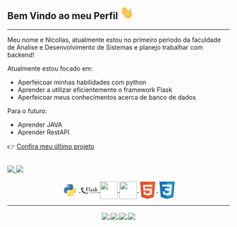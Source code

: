 ## Bem Vindo ao meu Perfil <img height="30" width="30" src="https://raw.githubusercontent.com/ABSphreak/ABSphreak/master/gifs/Hi.gif">

----

Meu nome e Nicollas, atualmente estou no primeiro periodo da faculdade de Analise e Desenvolvimento de Sistemas e planejo trabalhar com backend!


Atualmente estou focado em:
- Aperfeicoar minhas habilidades com python
- Aprender a utilizar eficientemente o framework Flask
- Aperfeicoar meus conhecimentos acerca de banco de dados

Para o futuro:
- Aprender JAVA
- Aprender RestAPI

👉 <a href="https://nicollasprado.pythonanywhere.com/">Confira meu último projeto</a>

##

<div style="display: inline-block">
  <a href="https://github.com/nicollasprado/nicollasprado">
    <picture>
      <source
      srcset="https://github-readme-stats.vercel.app/api?username=nicollasprado&show_icons=true&theme=midnight-purple&locale=pt-br"
      media="(prefers-color-scheme: dark)"
      />
      <source
      srcset="https://github-readme-stats.vercel.app/api?username=nicollasprado&show_icons=true&theme=buefy&locale=pt-br"
        media="(prefers-color-scheme: light)"
      />
      <img height="170em" src="https://github-readme-stats.vercel.app/api?username=nicollasprado&show_icons=true&theme=midnight-purple&locale=pt-br">
    </picture>
    <picture>
      <source
      srcset="https://leetcard.jacoblin.cool/nicollasprado?theme=dark&font=Nanum%20Gothic%20Coding"
      media="(prefers-color-scheme: dark)"
      />
      <source
      srcset="https://leetcard.jacoblin.cool/nicollasprado?theme=dark&font=Nanum%20Gothic%20Coding"
        media="(prefers-color-scheme: light)"
      />
      <img height="170em" src="https://leetcard.jacoblin.cool/nicollasprado?theme=dark&font=Nanum%20Gothic%20Coding">
    </picture>
</div>
    
<div align=center> 
  <br>
  <img align="center" height="40" width="40" src="https://raw.githubusercontent.com/github/explore/master/topics/python/python.png">
  <img align="center" height="40" width="40" src="https://raw.githubusercontent.com/github/explore/master/topics/flask/flask.png">
  <img align="center" height="40" width="40" src="https://user-images.githubusercontent.com/25181517/183896128-ec99105a-ec1a-4d85-b08b-1aa1620b2046.png">
  <img align="center" height="40" width="40" src="https://cdn.jsdelivr.net/gh/devicons/devicon@latest/icons/javascript/javascript-original.svg">
  <img align="center" height="40" width="40" src="https://raw.githubusercontent.com/devicons/devicon/master/icons/html5/html5-original.svg">
  <img align="center" height="40" width="40" src="https://raw.githubusercontent.com/devicons/devicon/master/icons/css3/css3-original.svg">
</div>

----

<div align=center style="display: inline-block>
  <a href="https://discord.gg/NMNpJhXNPr"> <img align="center" src="https://img.shields.io/badge/Discord-7289DA?style=for-the-badge&logo=discord&logoColor=white"> </a>
  <a href="mailto:nicollasprado.profissional@gmail.com"> <img align="center" src="https://img.shields.io/badge/Gmail-D14836?style=for-the-badge&logo=gmail&logoColor=white"> </a>
  <a href="https://www.linkedin.com/in/nicollas-matheus-5646a326b/"> <img align="center" src="https://img.shields.io/badge/LinkedIn-0077B5?style=for-the-badge&logo=linkedin&logoColor=white"> </a>
  <a href="https://www.instagram.com/nicollasmp/"> <img align="center" src="https://img.shields.io/badge/Instagram-E4405F?style=for-the-badge&logo=instagram&logoColor=white"> </a>
</div>
